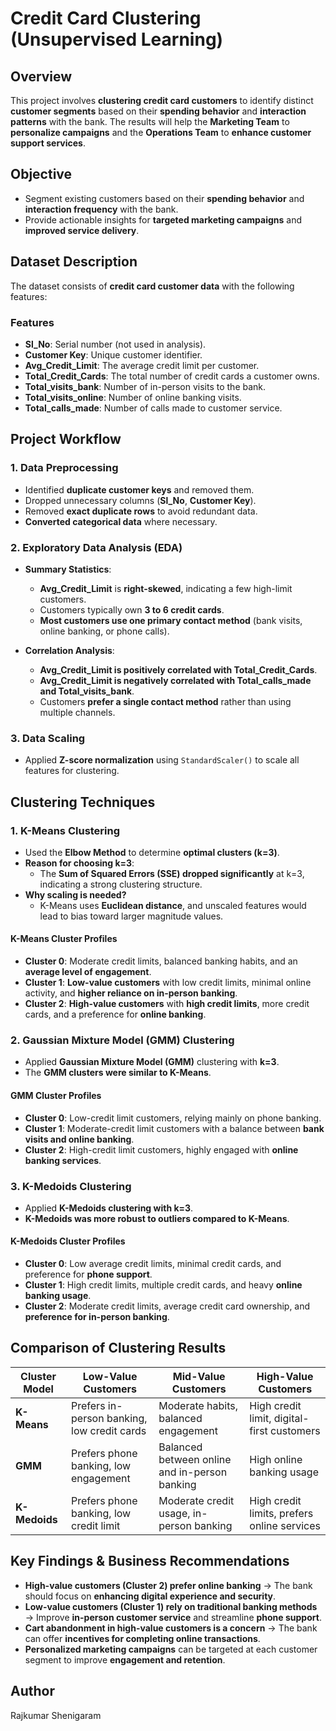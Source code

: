 # Credit Card Clustering (Unsupervised Learning)

## Overview  
This project involves **clustering credit card customers** to identify distinct **customer segments** based on their **spending behavior** and **interaction patterns** with the bank. The results will help the **Marketing Team** to **personalize campaigns** and the **Operations Team** to **enhance customer support services**.

## Objective  
- Segment existing customers based on their **spending behavior** and **interaction frequency** with the bank.
- Provide actionable insights for **targeted marketing campaigns** and **improved service delivery**.

## Dataset Description  
The dataset consists of **credit card customer data** with the following features:

### Features  
- **Sl_No**: Serial number (not used in analysis).  
- **Customer Key**: Unique customer identifier.  
- **Avg_Credit_Limit**: The average credit limit per customer.  
- **Total_Credit_Cards**: The total number of credit cards a customer owns.  
- **Total_visits_bank**: Number of in-person visits to the bank.  
- **Total_visits_online**: Number of online banking visits.  
- **Total_calls_made**: Number of calls made to customer service.  

## Project Workflow  

### 1. Data Preprocessing  
- Identified **duplicate customer keys** and removed them.  
- Dropped unnecessary columns (**Sl_No**, **Customer Key**).  
- Removed **exact duplicate rows** to avoid redundant data.  
- **Converted categorical data** where necessary.  

### 2. Exploratory Data Analysis (EDA)  
- **Summary Statistics**:
  - **Avg_Credit_Limit** is **right-skewed**, indicating a few high-limit customers.  
  - Customers typically own **3 to 6 credit cards**.  
  - **Most customers use one primary contact method** (bank visits, online banking, or phone calls).  

- **Correlation Analysis**:
  - **Avg_Credit_Limit is positively correlated with Total_Credit_Cards**.  
  - **Avg_Credit_Limit is negatively correlated with Total_calls_made and Total_visits_bank**.  
  - Customers **prefer a single contact method** rather than using multiple channels.  

### 3. Data Scaling  
- Applied **Z-score normalization** using `StandardScaler()` to scale all features for clustering.

## Clustering Techniques  

### 1. K-Means Clustering  
- Used the **Elbow Method** to determine **optimal clusters (k=3)**.  
- **Reason for choosing k=3**:
  - The **Sum of Squared Errors (SSE) dropped significantly** at k=3, indicating a strong clustering structure.  
- **Why scaling is needed?**  
  - K-Means uses **Euclidean distance**, and unscaled features would lead to bias toward larger magnitude values.  

#### **K-Means Cluster Profiles**  
- **Cluster 0**: Moderate credit limits, balanced banking habits, and an **average level of engagement**.  
- **Cluster 1**: **Low-value customers** with low credit limits, minimal online activity, and **higher reliance on in-person banking**.  
- **Cluster 2**: **High-value customers** with **high credit limits**, more credit cards, and a preference for **online banking**.  

### 2. Gaussian Mixture Model (GMM) Clustering  
- Applied **Gaussian Mixture Model (GMM)** clustering with **k=3**.  
- The **GMM clusters were similar to K-Means**.  

#### **GMM Cluster Profiles**  
- **Cluster 0**: Low-credit limit customers, relying mainly on phone banking.  
- **Cluster 1**: Moderate-credit limit customers with a balance between **bank visits and online banking**.  
- **Cluster 2**: High-credit limit customers, highly engaged with **online banking services**.  

### 3. K-Medoids Clustering  
- Applied **K-Medoids clustering with k=3**.  
- **K-Medoids was more robust to outliers compared to K-Means**.  

#### **K-Medoids Cluster Profiles**  
- **Cluster 0**: Low average credit limits, minimal credit cards, and preference for **phone support**.  
- **Cluster 1**: High credit limits, multiple credit cards, and heavy **online banking usage**.  
- **Cluster 2**: Moderate credit limits, average credit card ownership, and **preference for in-person banking**.  

## Comparison of Clustering Results  

| Cluster Model  | Low-Value Customers | Mid-Value Customers | High-Value Customers |
|---------------|--------------------|--------------------|--------------------|
| **K-Means**   | Prefers in-person banking, low credit cards | Moderate habits, balanced engagement | High credit limit, digital-first customers |
| **GMM**       | Prefers phone banking, low engagement | Balanced between online and in-person banking | High online banking usage |
| **K-Medoids** | Prefers phone banking, low credit limit | Moderate credit usage, in-person banking | High credit limits, prefers online services |

## Key Findings & Business Recommendations  
- **High-value customers (Cluster 2) prefer online banking** → The bank should focus on **enhancing digital experience and security**.  
- **Low-value customers (Cluster 1) rely on traditional banking methods** → Improve **in-person customer service** and streamline **phone support**.  
- **Cart abandonment in high-value customers is a concern** → The bank can offer **incentives for completing online transactions**.  
- **Personalized marketing campaigns** can be targeted at each customer segment to improve **engagement and retention**.  

## Author  
Rajkumar Shenigaram  

